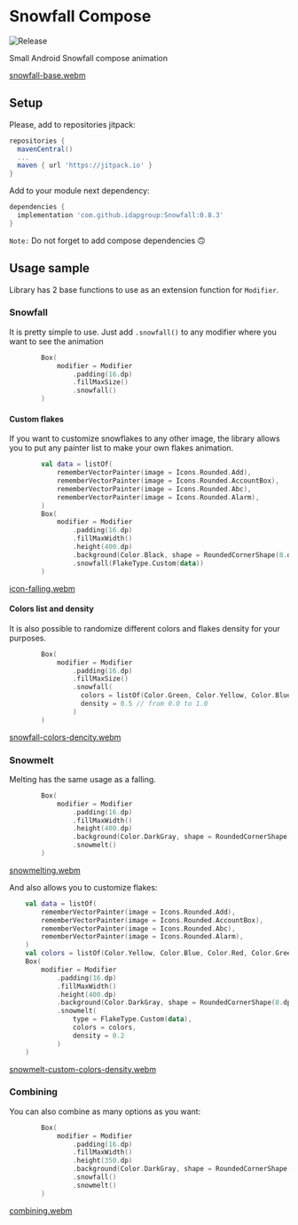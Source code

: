 # Snowfall Compose
![Release](https://img.shields.io/github/v/release/idapgroup/Snowfall)

Small Android Snowfall compose animation

[snowfall-base.webm](https://github.com/idapgroup/Snowfall/assets/12797421/237a6f42-d862-456d-9221-6e0a1e451e5d)
## Setup
Please, add to repositories jitpack:
```groovy
repositories {
  mavenCentral()
  ...
  maven { url 'https://jitpack.io' }
}
```
Add to your module next dependency:
```groovy
dependencies {
  implementation 'com.github.idapgroup:Snowfall:0.8.3'
}
```
`Note:` Do not forget to add compose dependencies 🙃

## Usage sample
Library has 2 base functions to use as an extension function for `Modifier`.

### Snowfall
It is pretty simple to use. Just add `.snowfall()` to any modifier where you want to see the animation
```kotlin
        Box(
            modifier = Modifier
                .padding(16.dp)
                .fillMaxSize()
                .snowfall()
        )
```

#### Custom flakes
If you want to customize snowflakes to any other image, the library allows you to put any painter list to make your own flakes animation.
```kotlin
        val data = listOf(
            rememberVectorPainter(image = Icons.Rounded.Add),
            rememberVectorPainter(image = Icons.Rounded.AccountBox),
            rememberVectorPainter(image = Icons.Rounded.Abc),
            rememberVectorPainter(image = Icons.Rounded.Alarm),
        )
        Box(
            modifier = Modifier
                .padding(16.dp)
                .fillMaxWidth()
                .height(400.dp)
                .background(Color.Black, shape = RoundedCornerShape(8.dp))
                .snowfall(FlakeType.Custom(data))
        )

```
[icon-falling.webm](https://github.com/idapgroup/Snowfall/assets/12797421/6ad70d1e-b085-459d-a775-b7f3c20b5d98)

#### Colors list and density
It is also possible to randomize different colors and flakes density for your purposes.
```kotlin
        Box(
            modifier = Modifier
                .padding(16.dp)
                .fillMaxSize()
                .snowfall(
                  colors = listOf(Color.Green, Color.Yellow, Color.Blue, Color.Red),
                  density = 0.5 // from 0.0 to 1.0
                )
        )
```
[snowfall-colors-dencity.webm](https://github.com/idapgroup/Snowfall/assets/12797421/ef466018-5ddc-418d-819d-ab3c451e6ee4)

### Snowmelt
Melting has the same usage as a falling.
```kotlin
        Box(
            modifier = Modifier
                .padding(16.dp)
                .fillMaxWidth()
                .height(400.dp)
                .background(Color.DarkGray, shape = RoundedCornerShape(16.dp))
                .snowmelt()
        )
```
[snowmelting.webm](https://github.com/idapgroup/Snowfall/assets/12797421/76f1f1c9-ec25-488c-b75b-a32776e6c46c)

And also allows you to customize flakes:
```kotlin
    val data = listOf(
        rememberVectorPainter(image = Icons.Rounded.Add),
        rememberVectorPainter(image = Icons.Rounded.AccountBox),
        rememberVectorPainter(image = Icons.Rounded.Abc),
        rememberVectorPainter(image = Icons.Rounded.Alarm),
    )
    val colors = listOf(Color.Yellow, Color.Blue, Color.Red, Color.Green, Color.Cyan)
    Box(
        modifier = Modifier
            .padding(16.dp)
            .fillMaxWidth()
            .height(400.dp)
            .background(Color.DarkGray, shape = RoundedCornerShape(8.dp))
            .snowmelt(
                type = FlakeType.Custom(data),
                colors = colors,
                density = 0.2
            )
    )
```
[snowmelt-custom-colors-density.webm](https://github.com/idapgroup/Snowfall/assets/12797421/f50c9616-8617-43d1-bc7b-024480d433d4)


### Combining

You can also combine as many options as you want:

```kotlin
        Box(
            modifier = Modifier
                .padding(16.dp)
                .fillMaxWidth()
                .height(350.dp)
                .background(Color.DarkGray, shape = RoundedCornerShape(8.dp))
                .snowfall()
                .snowmelt()
        )
```
[combining.webm](https://github.com/idapgroup/Snowfall/assets/12797421/dbca6ac0-b84d-4e32-8328-125df552d259)







